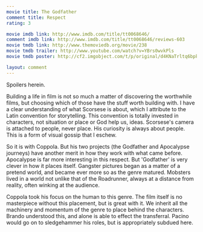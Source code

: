 ```yaml
---
movie title: The Godfather
comment title: Respect
rating: 3

movie imdb link: http://www.imdb.com/title/tt0068646/
comment imdb link: http://www.imdb.com/title/tt0068646/reviews-603
movie tmdb link: http://www.themoviedb.org/movie/238
movie tmdb trailer: http://www.youtube.com/watch?v=YBrs0wvkPls
movie tmdb poster: http://cf2.imgobject.com/t/p/original/d4KNaTrltq6bpkFS01pYtyXa09m.jpg

layout: comment
---
```


Spoilers herein.

Building a life in film is not so much a matter of discovering the worthwhile films, but choosing which of those have the stuff worth building with. I have a clear understanding of what Scorsese is about, which I attribute to the Latin convention for storytelling. This convention is totally invested in characters, not situation or place or God help us, ideas. Scorsese's camera is attached to people, never place. His curiosity is always about people. This is a form of visual gossip that I eschew.

So it is with Coppola. But his two projects (the Godfather and Apocalypse journeys) have another merit in how they work with what came before. Apocalypse is far more interesting in this respect. But 'Godfather' is very clever in how it places itself. Gangster pictures began as a matter of a pretend world, and became ever more so as the genre matured. Mobsters lived in a world not unlike that of the Roadrunner,  always at a distance from reality, often winking at the audience.

Coppola took his focus on the human to this genre. The film itself is no masterpiece without this placement, but is great with it. We inherit all the machinery and momentum of the genre to place behind the characters. Brando understood this, and alone is able to effect the transferral. Pacino would go on to sledgehammer his roles, but is appropriately subdued here.
